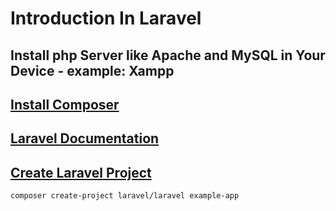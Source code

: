 # Introduction In Laravel

## Install php Server like Apache and MySQL in Your Device - example: Xampp
## <a href="https://getcomposer.org/">Install Composer</a>
## <a href="https://laravel.com/docs/9.x/installation">Laravel Documentation</a>
## <a href="https://laravel.com/docs/9.x/installation">Create Laravel Project</a>
```bash
composer create-project laravel/laravel example-app
```
